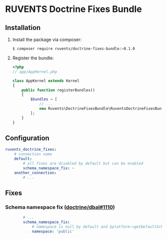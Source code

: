 # RUVENTS Doctrine Fixes Bundle

## Installation

1. Install the package via composer:
   ```console
   $ composer require ruvents/doctrine-fixes-bundle:~0.1.0
   ```

1. Register the bundle:
    ```php
    <?php
    // app/AppKernel.php
    
    class AppKernel extends Kernel
    {
        public function registerBundles()
        {
            $bundles = [
                // ...
                new Ruvents\DoctrineFixesBundle\RuventsDoctrineFixesBundle(),
            ];
        }
    }
    ```

## Configuration

```yaml
ruvents_doctrine_fixes:
    # connection name
    default:
        # all fixes are disabled by default but can be enabled
        schema_namespace_fix: ~
    another_connection:
        # ...
```

## Fixes

### Schema namespace fix ([doctrine/dbal#1110](https://github.com/doctrine/dbal/issues/1110))

```yaml
        # ...
        schema_namespace_fix:
            # namespace is null by default and $platform->getDefaultSchemaName() is used in this case
            namespace: 'public'
```
